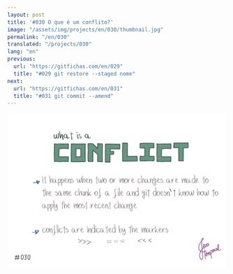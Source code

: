 ```yaml
---
layout: post
title: '#030 O que é um conflito?'
image: "/assets/img/projects/en/030/thumbnail.jpg"
permalink: "/en/030"
translated: "/projects/030"
lang: "en"
previous:
  url: "https://gitfichas.com/en/029"
  title: "#029 git restore --staged nome"
next:
  url: "https://gitfichas.com/en/031"
  title: "#031 git commit --amend"
---
```


<img alt="A conflict happens if one or more changes are made to the same line in a file and git doesn't know which change to apply" src="/assets/img/projects/en/030/full.jpg">
